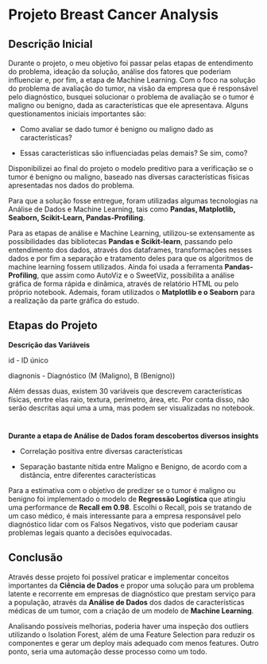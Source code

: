 # Projeto Breast Cancer Analysis

## Descrição Inicial

Durante o projeto, o meu objetivo foi passar pelas etapas de entendimento do problema, ideação da solução, análise dos fatores que poderiam influenciar e, por fim, a etapa de Machine Learning. Com o foco na solução do problema de avaliação do tumor, na visão da empresa que é responsável pelo diagnóstico, busquei solucionar o problema de avaliação se o tumor é maligno ou benigno, dada as características que ele apresentava. Alguns questionamentos iniciais importantes são:

- Como avaliar se dado tumor é benigno ou maligno dado as características?

- Essas características são influenciadas pelas demais? Se sim, como?

Disponibilizei ao final do projeto o modelo preditivo para a verificação se o tumor é benigno ou maligno, baseado nas diversas características físicas apresentadas nos dados do problema.

Para que a solução fosse entregue, foram utilizadas algumas tecnologias na Análise de Dados e Machine Learning, tais como **Pandas, Matplotlib, Seaborn, Scikit-Learn, Pandas-Profiling**.

Para as etapas de análise e Machine Learning, utilizou-se extensamente as possibilidades das bibliotecas **Pandas e Scikit-learn**, passando pelo entendimento dos dados, através dos dataframes, transformações nesses dados e por fim a separação e tratamento deles para que os algoritmos de machine learning fossem utilizados. Ainda foi usada a ferramenta **Pandas-Profiling**, que assim como AutoViz e o SweetViz, possibilita a análise gráfica de forma rápida e dinâmica, através de relatório HTML ou pelo próprio notebook. Ademais, foram utilizados o **Matplotlib e o Seaborn** para a realização da parte gráfica do estudo.

## Etapas do Projeto

**Descrição das Variáveis**

id  - ID único

diagnonis - Diagnóstico (M (Maligno), B (Benigno))

Além dessas duas, existem 30 variáveis que descrevem características físicas, enrtre elas raio, textura, perímetro, área, etc. Por conta disso, não serão descritas aqui uma a uma, mas podem ser visualizadas no notebook.

#
**Durante a etapa de Análise de Dados foram descobertos diversos insights**

- Correlação positiva entre diversas características

- Separação bastante nítida entre Maligno e Benigno, de acordo com a distância, entre diferentes características

Para a estimativa com o objetivo de predizer se o tumor é maligno ou benigno foi implementado o modelo de **Regressão Logística** que atingiu uma performance de **Recall em 0.98**. Escolhi o Recall, pois se tratando de um caso médico, é mais interessante para a empresa responsável pelo diagnóstico lidar com os Falsos Negativos, visto que poderiam causar problemas legais quanto a decisões equivocadas.

## Conclusão

Através desse projeto foi possível praticar e implementar conceitos importantes da **Ciência de Dados** e propor uma solução para um problema latente e recorrente em empresas de diagnóstico que prestam serviço para a população, através da **Análise de Dados** dos dados de características médicas de um tumor, com a criação de um modelo de **Machine Learning**.

Analisando possíveis melhorias, poderia haver uma inspeção dos outliers utilizando o Isolation Forest, além de uma Feature Selection para reduzir os componentes e gerar um deploy mais adequado com menos features. Outro ponto, seria uma automação desse processo como um todo.
